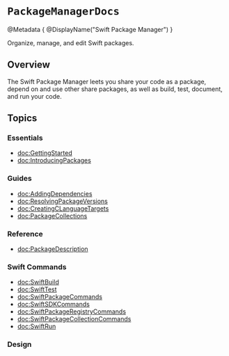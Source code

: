 # ``PackageManagerDocs``

@Metadata {
    @DisplayName("Swift Package Manager")
}

Organize, manage, and edit Swift packages.

## Overview

The Swift Package Manager leets you share your code as a package, depend on and use other share packages, as well as build, test, document, and run your code.

## Topics

### Essentials

- <doc:GettingStarted>      <!-- tutorial or article based walk through -->
- <doc:IntroducingPackages>

### Guides

- <doc:AddingDependencies>
- <doc:ResolvingPackageVersions>
- <doc:CreatingCLanguageTargets>
- <doc:PackageCollections>

<!-- ### Command Plugins -->
<!-- placeholder for content about swift package manager extensions - command plugins -->
<!-- - <doc:swift-format> -->
<!-- - <doc:swift-docc-plugin> -->
<!-- - <doc:swift-container-plugin> -->

 ### Reference
- <doc:PackageDescription> <!-- redirect page to PackageDescription API reference docc -->
<!-- link to Command API reference docc - the DocC Plugin API (PackagePlugin) -->

<!-- reference content for the CLI commands `swift ...` -->
### Swift Commands

- <doc:SwiftBuild>
- <doc:SwiftTest>
- <doc:SwiftPackageCommands>
- <doc:SwiftSDKCommands>
- <doc:SwiftPackageRegistryCommands>
- <doc:SwiftPackageCollectionCommands>
- <doc:SwiftRun>

### Design
